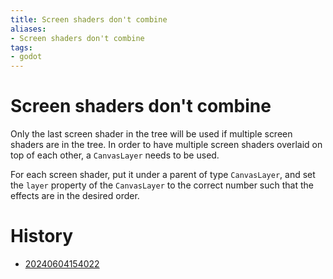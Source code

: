 ```yaml
---
title: Screen shaders don't combine
aliases:
- Screen shaders don't combine
tags:
- godot
---
```


# Screen shaders don't combine

Only the last screen shader in the tree will be used if multiple screen shaders are in the tree. In order to have multiple screen shaders overlaid on top of each other, a `CanvasLayer` needs to be used.

For each screen shader, put it under a parent of type `CanvasLayer`, and set the `layer` property of the `CanvasLayer` to the correct number such that the effects are in the desired order.

# History

- [20240604154022](../entries/20240604154022.md)
